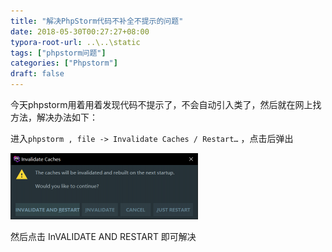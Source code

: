 ```yaml
---
title: "解决PhpStorm代码不补全不提示的问题"
date: 2018-05-30T00:27:27+08:00
typora-root-url: ..\..\static
tags: ["phpstorm问题"]
categories: ["Phpstorm"]
draft: false
---
```


今天phpstorm用着用着发现代码不提示了，不会自动引入类了，然后就在网上找方法，解决办法如下：

进入`phpstorm , file -> Invalidate Caches / Restart…` ，点击后弹出

![phpstorm images](/images/solve-the-problem-of-phpstorm-code-not-complete-and-not-prompt.assets/PUMFRQ5XZPZUS2O0-300x106.png)

然后点击 InVALIDATE AND RESTART 即可解决